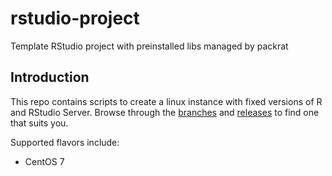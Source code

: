 # rstudio-project
Template RStudio project with preinstalled libs managed by packrat

## Introduction
This repo contains scripts to create a linux instance with fixed versions of R and RStudio Server.  Browse through the [branches](https://github.com/ras44/rstudio-project/branches) and [releases](https://github.com/ras44/rstudio-project/releases) to find one that suits you.

Supported flavors include:
- CentOS 7
